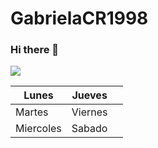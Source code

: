 # GabrielaCR1998
### Hi there 👋


![](https://sites.google.com/site/jeronimolinarespaz/_/rsrc/1462454251388/modulos/el-programa-institucional-de-tutorias/instituto-tecnologico-de-tijuana/file.PNG)

| Lunes     | Jueves  |   |
|-----------|---------|---|
| Martes    | Viernes |   |
| Miercoles | Sabado  |   |
